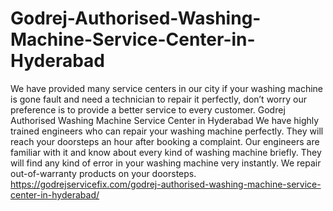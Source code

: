 # Godrej-Authorised-Washing-Machine-Service-Center-in-Hyderabad
We have provided many service centers in our city if your washing machine is gone fault and need a technician to repair it perfectly, don’t worry our preference is to provide a better service to every customer. Godrej Authorised Washing Machine Service Center in Hyderabad We have highly trained engineers who can repair your washing machine perfectly. They will reach your doorsteps an hour after booking a complaint. Our engineers are familiar with it and know about every kind of washing machine briefly. They will find any kind of error in your washing machine very instantly. We repair out-of-warranty products on your doorsteps. https://godrejservicefix.com/godrej-authorised-washing-machine-service-center-in-hyderabad/
